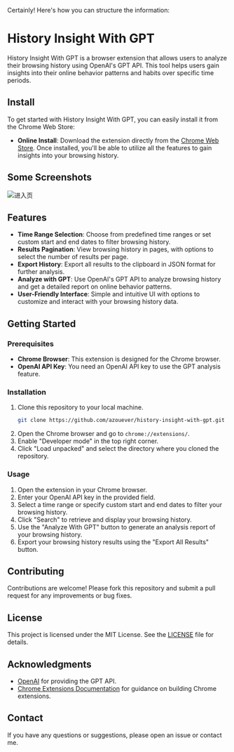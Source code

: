 Certainly! Here's how you can structure the information:

# History Insight With GPT

History Insight With GPT is a browser extension that allows users to analyze their browsing history using OpenAI's GPT API. This tool helps users gain insights into their online behavior patterns and habits over specific time periods.

## Install

To get started with History Insight With GPT, you can easily install it from the Chrome Web Store:
- **Online Install**: Download the extension directly from the [Chrome Web Store](https://chromewebstore.google.com/detail/history-insight-with-gpt/nicgcgnihibfffdeanpeafjoapakbnmf?authuser=0&hl=en).
Once installed, you'll be able to utilize all the features to gain insights into your browsing history.

## Some Screenshots

![进入页](https://github.com/azouever/browser-history-insight-with-gpt/blob/main/demo_case/home.png)

## Features

- **Time Range Selection**: Choose from predefined time ranges or set custom start and end dates to filter browsing history.
- **Results Pagination**: View browsing history in pages, with options to select the number of results per page.
- **Export History**: Export all results to the clipboard in JSON format for further analysis.
- **Analyze with GPT**: Use OpenAI's GPT API to analyze browsing history and get a detailed report on online behavior patterns.
- **User-Friendly Interface**: Simple and intuitive UI with options to customize and interact with your browsing history data.

## Getting Started

### Prerequisites

- **Chrome Browser**: This extension is designed for the Chrome browser.
- **OpenAI API Key**: You need an OpenAI API key to use the GPT analysis feature.

### Installation

1. Clone this repository to your local machine.
   ```bash
   git clone https://github.com/azouever/history-insight-with-gpt.git
   ```
2. Open the Chrome browser and go to `chrome://extensions/`.
3. Enable "Developer mode" in the top right corner.
4. Click "Load unpacked" and select the directory where you cloned the repository.

### Usage

1. Open the extension in your Chrome browser.
2. Enter your OpenAI API key in the provided field.
3. Select a time range or specify custom start and end dates to filter your browsing history.
4. Click "Search" to retrieve and display your browsing history.
5. Use the "Analyze With GPT" button to generate an analysis report of your browsing history.
6. Export your browsing history results using the "Export All Results" button.

## Contributing

Contributions are welcome! Please fork this repository and submit a pull request for any improvements or bug fixes.

## License

This project is licensed under the MIT License. See the [LICENSE](LICENSE) file for details.

## Acknowledgments

- [OpenAI](https://openai.com/) for providing the GPT API.
- [Chrome Extensions Documentation](https://developer.chrome.com/docs/extensions/) for guidance on building Chrome extensions.

## Contact

If you have any questions or suggestions, please open an issue or contact me.
